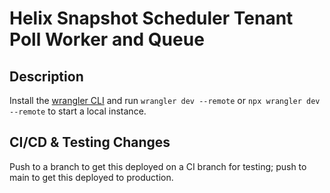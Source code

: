# Helix Snapshot Scheduler Tenant Poll Worker and Queue

## Description
Install the [wrangler CLI](https://developers.cloudflare.com/workers/wrangler/install-and-update/) and run `wrangler dev --remote` or `npx wrangler dev --remote` to start a local instance.

## CI/CD & Testing Changes
Push to a branch to get this deployed on a CI branch for testing; push to main to get this deployed to production.